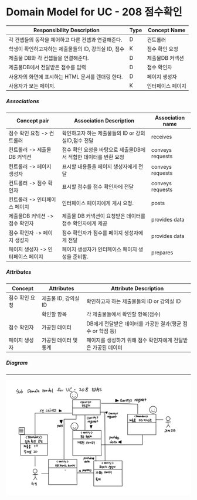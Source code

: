 # Domain Model for UC - 208 점수확인

| Responsibility Description                                   | Type | Concept Name      |
| ------------------------------------------------------------ | ---- | ----------------- |
| 각 컨셉들의 동작을 제어하고 다른 컨셉과 연결해준다.          | D    | 컨트롤러          |
| 학생이 확인하고자하는 제출물들의 ID, 강의실 ID, 점수           | K    | 점수 확인 요청  |
| 제출물 DB와 각 컨셉들을 연결해준다.                 | D    | 제출물DB 커넥션         |
| 제출물DB에서 전달받은 점수를 입력 | D    | 점수 확인자     |
| 사용자의 화면에 표시하는 HTML 문서를 렌더링 한다.            | D    | 페이지 생성자     |
| 사용자가 보는 페이지.                                        | K    | 인터페이스 페이지 |

##### Associations

| Concept pair                       | Association Description                                      | Association name |
| ---------------------------------- | ------------------------------------------------------------ | ---------------- |
| 점수 확인 요청 -> 컨트롤러       | 확인하고자 하는 제출물들의 ID or 강의실ID,점수 전달            | receives         |
| 컨트롤러 -> 제출물 DB 커넥션              | 점수 확인 요청을 바탕으로 제출물DB에서 적합한 데이터를 반환 요청 | conveys requests |
| 컨트롤러 -> 페이지 생성자          | 표시할 내용들을 페이지 생성자에게 전달                       | conveys requests |
| 컨트롤러 -> 점수 확인자          | 표시할 점수를 점수 확인자에 전달     | conveys requests |
| 컨트롤러 -> 인터페이스 페이지      | 인터페이스 페이지에게 게시 요청.                             | posts            |
| 제출물DB 커넥션 -> 점수 확인자         |제출물 DB 커넥션이 요청받은 데이터를 점수 확인자에게 제공         | provides data    |
| 점수 확인자 -> 페이지 생성자     | 점수 확인자가 점수를 페이지 생성자에게 전달 | provides data    |
| 페이지 생성자 -> 인터페이스 페이지 | 페이지 생성자가 인터페이스 페이지 생성을 준비함.             | prepares         |

##### Attributes

| Concept          | Attributes            | Attribute Description                                        |
| ---------------- | --------------------- | ------------------------------------------------------------ |
| 점수 확인 요청 | 제출물 ID, 강의실ID             | 확인하고자 하는 제출물들의 ID or 강의실 ID                               |
|                  | 확인할 항목           | 각 제출물들에서 확인할 항목(점수)     |
| 점수 확인자    | 가공된 데이터 | DB에게 전달받은 데이터를 가공한 결과(평균 점수 or 학점 등)                         |
| 페이지 생성자    | 가공된 데이터 및 통계 | 페이지를 생성하기 위해 점수 확인자에게 전달받은 가공된 데이터 |



##### Diagram
-------
![DM208](https://github.com/SSSSEN666789/SPAMS/blob/main/Domain%20Model/Module2_Students/img/DM208.jpg)